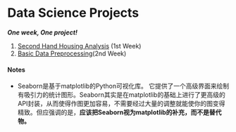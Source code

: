 # Data Science Projects
***One week, One project!***

1. [Second Hand Housing Analysis](https://github.com/AlanConstantine/DataScienceProjects/tree/master/1_SecondHandHousing) (1st Week)
2. [Basic Data Preprocessing](https://github.com/AlanConstantine/DataScienceProjects/tree/master/2_BasicDataPreprocessing)(2nd Week)

#### Notes
* Seaborn是基于matplotlib的Python可视化库。 它提供了一个高级界面来绘制有吸引力的统计图形。Seaborn其实是在matplotlib的基础上进行了更高级的API封装，从而使得作图更加容易，不需要经过大量的调整就能使你的图变得精致。但应强调的是，**应该把Seaborn视为matplotlib的补充，而不是替代物。**
